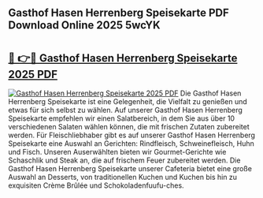 ## Gasthof Hasen Herrenberg Speisekarte PDF Download Online 2025 5wcYK

# <h2><a href="http://gc6jc9.nevu.top/?p=Gasthof+Hasen+Herrenberg+Speisekarte">🔗 👉🔴 Gasthof Hasen Herrenberg Speisekarte 2025 PDF</a></h2>

[![Gasthof Hasen Herrenberg Speisekarte 2025 PDF](https://i.imgur.com/dBaPXMq.png)](http://gc6jc9.nevu.top/?p=Gasthof+Hasen+Herrenberg+Speisekarte)
Die Gasthof Hasen Herrenberg Speisekarte ist eine Gelegenheit, die Vielfalt zu genießen und etwas für sich selbst zu wählen. Auf unserer Gasthof Hasen Herrenberg Speisekarte empfehlen wir einen Salatbereich, in dem Sie aus über 10 verschiedenen Salaten wählen können, die mit frischen Zutaten zubereitet werden. Für Fleischliebhaber gibt es auf unserer Gasthof Hasen Herrenberg Speisekarte eine Auswahl an Gerichten: Rindfleisch, Schweinefleisch, Huhn und Fisch. Unseren Auserwählten bieten wir Gourmet-Gerichte wie Schaschlik und Steak an, die auf frischem Feuer zubereitet werden. Die Gasthof Hasen Herrenberg Speisekarte unserer Cafeteria bietet eine große Auswahl an Desserts, von traditionellen Kuchen und Kuchen bis hin zu exquisiten Crème Brûlée und Schokoladenfuufu-ches.
